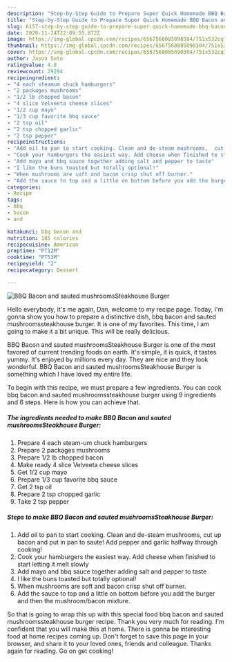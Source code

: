 ```yaml
---
description: "Step-by-Step Guide to Prepare Super Quick Homemade BBQ Bacon and sauted mushroomsSteakhouse Burger"
title: "Step-by-Step Guide to Prepare Super Quick Homemade BBQ Bacon and sauted mushroomsSteakhouse Burger"
slug: 6157-step-by-step-guide-to-prepare-super-quick-homemade-bbq-bacon-and-sauted-mushroomssteakhouse-burger
date: 2020-11-24T22:09:55.872Z
image: https://img-global.cpcdn.com/recipes/6567568085090304/751x532cq70/bbq-bacon-and-sauted-mushroomssteakhouse-burger-recipe-main-photo.jpg
thumbnail: https://img-global.cpcdn.com/recipes/6567568085090304/751x532cq70/bbq-bacon-and-sauted-mushroomssteakhouse-burger-recipe-main-photo.jpg
cover: https://img-global.cpcdn.com/recipes/6567568085090304/751x532cq70/bbq-bacon-and-sauted-mushroomssteakhouse-burger-recipe-main-photo.jpg
author: Jason Soto
ratingvalue: 4.8
reviewcount: 29294
recipeingredient:
- "4 each steamum chuck hamburgers"
- "2 packages mushrooms"
- "1/2 lb chopped bacon"
- "4 slice Velveeta cheese slices"
- "1/2 cup mayo"
- "1/3 cup favorite bbq sauce"
- "2 tsp oil"
- "2 tsp chopped garlic"
- "2 tsp pepper"
recipeinstructions:
- "Add oil to pan to start cooking. Clean and de-steam mushrooms,  cut up bacon and put in pan to saute! Add pepper and garlic halfway through cooking!"
- "Cook your hamburgers the easiest way. Add cheese when finished to start letting it melt slowly"
- "Add mayo and bbq sauce together adding salt and pepper to taste"
- "I like the buns toasted but totally optional!"
- "When mushrooms are soft and bacon crisp shut off burner."
- "Add the sauce to top and a little on bottom before you add the burger and then the mushroom/bacon mixture."
categories:
- Recipe
tags:
- bbq
- bacon
- and

katakunci: bbq bacon and 
nutrition: 185 calories
recipecuisine: American
preptime: "PT12M"
cooktime: "PT53M"
recipeyield: "2"
recipecategory: Dessert

---
```



![BBQ Bacon and sauted mushroomsSteakhouse Burger](https://img-global.cpcdn.com/recipes/6567568085090304/751x532cq70/bbq-bacon-and-sauted-mushroomssteakhouse-burger-recipe-main-photo.jpg)

Hello everybody, it's me again, Dan, welcome to my recipe page. Today, I'm gonna show you how to prepare a distinctive dish, bbq bacon and sauted mushroomssteakhouse burger. It is one of my favorites. This time, I am going to make it a bit unique. This will be really delicious.

BBQ Bacon and sauted mushroomsSteakhouse Burger is one of the most favored of current trending foods on earth. It's simple, it is quick, it tastes yummy. It's enjoyed by millions every day. They are nice and they look wonderful. BBQ Bacon and sauted mushroomsSteakhouse Burger is something which I have loved my entire life.




To begin with this recipe, we must prepare a few ingredients. You can cook bbq bacon and sauted mushroomssteakhouse burger using 9 ingredients and 6 steps. Here is how you can achieve that.

<!--inarticleads1-->

##### The ingredients needed to make BBQ Bacon and sauted mushroomsSteakhouse Burger:

1. Prepare 4 each steam-um chuck hamburgers
1. Prepare 2 packages mushrooms
1. Prepare 1/2 lb chopped bacon
1. Make ready 4 slice Velveeta cheese slices
1. Get 1/2 cup mayo
1. Prepare 1/3 cup favorite bbq sauce
1. Get 2 tsp oil
1. Prepare 2 tsp chopped garlic
1. Take 2 tsp pepper




<!--inarticleads2-->

##### Steps to make BBQ Bacon and sauted mushroomsSteakhouse Burger:

1. Add oil to pan to start cooking. Clean and de-steam mushrooms,  cut up bacon and put in pan to saute! Add pepper and garlic halfway through cooking!
1. Cook your hamburgers the easiest way. Add cheese when finished to start letting it melt slowly
1. Add mayo and bbq sauce together adding salt and pepper to taste
1. I like the buns toasted but totally optional!
1. When mushrooms are soft and bacon crisp shut off burner.
1. Add the sauce to top and a little on bottom before you add the burger and then the mushroom/bacon mixture.




So that is going to wrap this up with this special food bbq bacon and sauted mushroomssteakhouse burger recipe. Thank you very much for reading. I'm confident that you will make this at home. There is gonna be interesting food at home recipes coming up. Don't forget to save this page in your browser, and share it to your loved ones, friends and colleague. Thanks again for reading. Go on get cooking!
